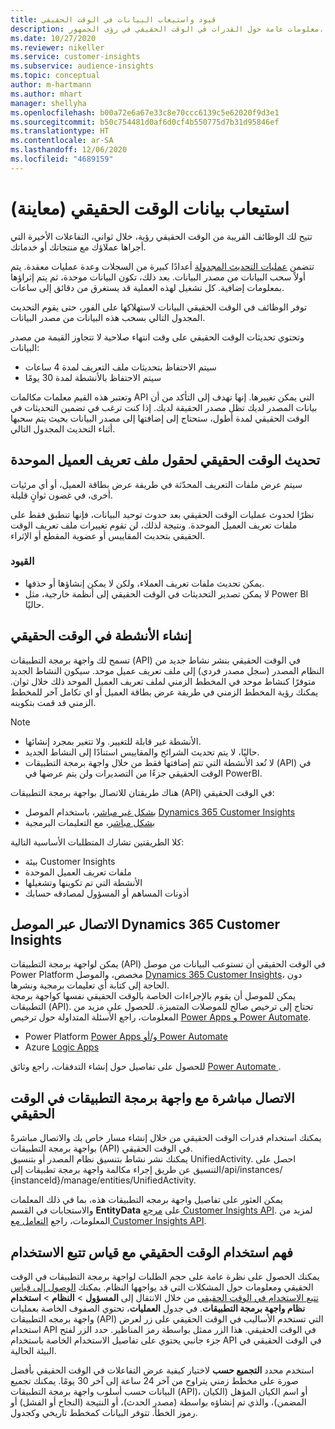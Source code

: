 ```yaml
---
title: قيود واستيعاب البيانات في الوقت الحقيقي
description: معلومات عامة حول القدرات في الوقت الحقيقي في رؤى الجمهور.
ms.date: 10/27/2020
ms.reviewer: nikeller
ms.service: customer-insights
ms.subservice: audience-insights
ms.topic: conceptual
author: m-hartmann
ms.author: mhart
manager: shellyha
ms.openlocfilehash: b00a72e6a67e33c8e70ccc6139c5e62020f9d3e1
ms.sourcegitcommit: b50c754481d0af6d0cf4b550775d7b31d95846ef
ms.translationtype: HT
ms.contentlocale: ar-SA
ms.lasthandoff: 12/06/2020
ms.locfileid: "4689159"
---
```

# <a name="real-time-data-ingestion-preview"></a>استيعاب بيانات الوقت الحقيقي (معاينة)

تتيح لك الوظائف القريبة من الوقت الحقيقي رؤية، خلال ثواني، التفاعلات الأخيرة التي أجراها عملاؤك مع منتجاتك أو خدماتك.

تتضمن [عمليات التحديث المجدولة](system.md#schedule-tab) أعدادًا كبيرة من السجلات وعدة عمليات معقدة. يتم أولاً سحب البيانات من مصدر البيانات. بعد ذلك، تكون البيانات موحدة، ثم يتم إثراؤها بمعلومات إضافية. كل تشغيل لهذه العملية قد يستغرق من دقائق إلى ساعات.

توفر الوظائف في الوقت الحقيقي البيانات لاستهلاكها على الفور، حتى يقوم التحديث المجدول التالي بسحب هذه البيانات من مصدر البيانات.

وتحتوي تحديثات الوقت الحقيقي على وقت انتهاء صلاحية لا تتجاوز القيمة من مصدر البيانات:

- سيتم الاحتفاظ بتحديثات ملف التعريف لمدة 4 ساعات
- سيتم الاحتفاظ بالأنشطة لمدة 30 يومًا

وتعتبر هذه القيم معلمات مكالمات API التي يمكن تغييرها. إنها تهدف إلى التأكد من أن بيانات المصدر لديك تظل مصدر الحقيقة لديك. إذا كنت ترغب في تضمين التحديثات في الوقت الحقيقي لمدة أطول، ستحتاج إلى إضافتها إلى مصدر البيانات بحيث يتم سحبها أثناء التحديث المجدول التالي.

## <a name="real-time-update-of-the-unified-customer-profile-fields"></a>تحديث الوقت الحقيقي لحقول ملف تعريف العميل الموحدة

سيتم عرض ملفات التعريف المحدّثة في طريقة عرض بطاقة العميل، أو أي مرئيات أخرى، في غضون ثوانٍ قليلة.

نظرًا لحدوث عمليات الوقت الحقيقي بعد حدوث توحيد البيانات، فإنها تنطبق فقط على ملفات تعريف العميل الموحدة. ونتيجة لذلك، لن تقوم تغييرات ملف تعريف الوقت الحقيقي بتحديث المقاييس أو عضوية المقطع أو الإثراء.

### <a name="limitations"></a>القيود

- يمكن تحديث ملفات تعريف العملاء، ولكن لا يمكن إنشاؤها أو حذفها.
- لا يمكن تصدير التحديثات في الوقت الحقيقي إلى أنظمة خارجية، مثل Power BI حاليًا.

## <a name="real-time-creation-of-activities"></a>إنشاء الأنشطة في الوقت الحقيقي

تسمح لك واجهة برمجة التطبيقات (API) في الوقت الحقيقي بنشر نشاط جديد من النظام المصدر (سجل مصدر فردي) إلى ملف تعريف عميل موحد. سيكون النشاط الجديد متوفرًا كنشاط موحد في المخطط الزمني لملف تعريف العميل الموحد ذلك خلال ثوان. يمكنك رؤية المخطط الزمني في طريقة عرض بطاقة العميل أو اي تكامل آخر للمخطط الزمني قد قمت بتكوينه.

> [!NOTE]
>
> - الأنشطة غير قابلة للتغيير. ولا تتغير بمجرد إنشائها.
> - حاليًا، لا يتم تحديث الشرائح والمقاييس استنادًا إلى النشاط الجديد.
> - لا تُعد الأنشطة التي تتم إضافتها فقط من خلال واجهة برمجة التطبيقات (API) في الوقت الحقيقي جزءًا من التصديرات ولن يتم عرضها في PowerBI.

هناك طريقتان للاتصال بواجهة برمجة التطبيقات (API) في الوقت الحقيقي:

- [بشكل غير مباشر](#connect-via-the-dynamics-365-customer-insights-connector)، باستخدام الموصل [Dynamics 365 Customer Insights ](https://docs.microsoft.com/connectors/customerinsights/)
- [بشكل مباشر](#connect-directly-to-the-real-time-api)، مع التعليمات البرمجية

كلا الطريقتين تشارك المتطلبات الأساسية التالية:

- بيئة Customer Insights
- ملفات تعريف العميل الموحدة
- الأنشطة التي تم تكوينها وتشغيلها
- أذونات المساهم أو المسؤول لمصادقه حسابك

## <a name="connect-via-the-dynamics-365-customer-insights-connector"></a>الاتصال عبر الموصل Dynamics 365 Customer Insights

يمكن لواجهة برمجة التطبيقات (API) في الوقت الحقيقي أن تستوعب البيانات من موصل Power Platform مخصص، والموصل [Dynamics 365 Customer Insights](https://docs.microsoft.com/connectors/customerinsights/)، دون الحاجة إلى كتابة أي تعليمات برمجية ونشرها.    
يمكن للموصل أن يقوم بالإجراءات الخاصة بالوقت الحقيقي نفسها كواجهة برمجة التطبيقات (API). تحتاج إلى ترخيص صالح للموصلات المتميزة. للحصول على مزيد من المعلومات، راجع الأسئلة المتداولة حول ترخيص [Power Apps و Power Automate](https://docs.microsoft.com/power-platform/admin/powerapps-flow-licensing-faq).

- Power Platform [Power Apps و/أو Power Automate](https://docs.microsoft.com/connectors/)
- Azure [Logic Apps](https://docs.microsoft.com/azure/connectors/apis-list)

للحصول على تفاصيل حول إنشاء التدفقات، راجع وثائق [Power Automate ](https://docs.microsoft.com/power-automate/).

## <a name="connect-directly-to-the-real-time-api"></a>الاتصال مباشرة مع واجهة برمجة التطبيقات في الوقت الحقيقي

يمكنك استخدام قدرات الوقت الحقيقي من خلال إنشاء مسار خاص بك والاتصال مباشرةً بواجهة برمجة التطبيقات (API) في الوقت الحقيقي.    
يمكنك نشر نشاط بتنسيق نظام المصدر أو بتنسيق UnifiedActivity‬. احصل على التنسيق عن طريق إجراء مكالمة واجهة برمجة تطبيقات إلى/api/instances/ {instanceId}/manage/entities/UnifiedActivity.

يمكن العثور على تفاصيل واجهة برمجه التطبيقات هذه، بما في ذلك المعلمات والاستجابات في القسم **EntityData** على [مرجع Customer Insights API](https://developer.ci.ai.dynamics.com/api-details#api=CustomerInsights). لمزيد من المعلومات، راجع [التعامل مع Customer Insights API](apis.md).

## <a name="understand-your-real-time-usage-with-telemetry"></a>فهم استخدام الوقت الحقيقي مع قياس تتبع الاستخدام

يمكنك الحصول على نظرة عامة على حجم الطلبات لواجهة برمجة التطبيقات في الوقت الحقيقي ومعلومات حول المشكلات التي قد يواجهها النظام. يمكنك [الوصول إلى قياس تتبع الاستخدام في الوقت الحقيقي](system.md#api-usage-tab) من خلال الانتقال إلى **المسؤول** > **النظام** > **استخدام نظام واجهة برمجة التطبيقات**. في جدول **العمليات**، تحتوي الصفوف الخاصة بعمليات واجهة برمجه التطبيقات (API) التي تستخدم الأساليب في الوقت الحقيقي على زر لعرض استخدام API في الوقت الحقيقي. هذا الزر ممثل بواسطة رمز المناظير‬. حدد الزر لفتح جزء جانبي يحتوي على تفاصيل الاستخدام الخاصة باستخدام API في الوقت الحقيقي في البيئة الحالية.

استخدم محدد **التجميع حسب** لاختيار كيفية عرض التفاعلات في الوقت الحقيقي بأفضل صورة على مخطط زمني يتراوح من آخر 24 ساعة إلى آخر 30 يومًا. يمكنك تجميع البيانات حسب أسلوب واجهة برمجة التطبيقات (API)، أو اسم الكيان المؤهل (الكيان المضمن)، والذي تم إنشاؤه بواسطة (مصدر الحدث)، أو النتيجة (النجاح أو الفشل) أو رموز الخطأ. تتوفر البيانات كمخطط تاريخي وكجدول.
